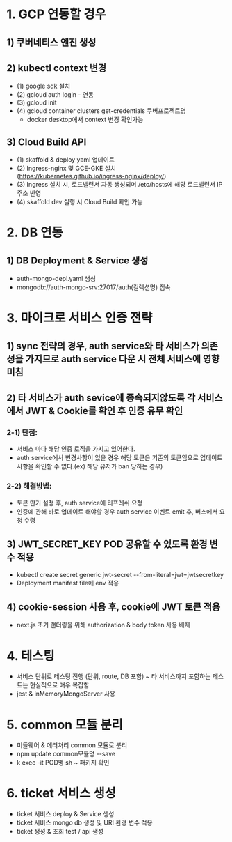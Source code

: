 # 1. GCP 연동할 경우

## 1) 쿠버네티스 엔진 생성

## 2) kubectl context 변경

- (1) google sdk 설치
- (2) gcloud auth login - 연동
- (3) gcloud init
- (4) gcloud container clusters get-credentials 쿠버프로젝트명
  - docker desktop에서 context 변경 확인가능

## 3) Cloud Build API

- (1) skaffold & deploy yaml 업데이트
- (2) Ingress-nginx 및 GCE-GKE 설치 (https://kubernetes.github.io/ingress-nginx/deploy/)
- (3) Ingress 설치 시, 로드밸런서 자동 생성되며 /etc/hosts에 해당 로드밸런서 IP 주소 반영
- (4) skaffold dev 실행 시 Cloud Build 확인 가능

# 2. DB 연동

## 1) DB Deployment & Service 생성

- auth-mongo-depl.yaml 생성
- mongodb://auth-mongo-srv:27017/auth(컬렉션명) 접속

# 3. 마이크로 서비스 인증 전략

## 1) sync 전략의 경우, auth service와 타 서비스가 의존성을 가지므로 auth service 다운 시 전체 서비스에 영향 미침

## 2) 타 서비스가 auth sevice에 종속되지않도록 각 서비스에서 JWT & Cookie를 확인 후 인증 유무 확인

### 2-1) 단점:

- 서비스 마다 해당 인증 로직을 가지고 있어한다.
- auth service에서 변경사항이 있을 경우 해당 토큰은 기존의 토큰임으로 업데이트 사항을 확인할 수 없다.(ex) 해당 유저가 ban 당하는 경우)

### 2-2) 해결방법:

- 토큰 만기 설정 후, auth service에 리프레쉬 요청
- 인증에 관해 바로 업데이트 해야할 경우 auth service 이벤트 emit 후, 버스에서 요청 수령

## 3) JWT_SECRET_KEY POD 공유할 수 있도록 환경 변수 적용
- kubectl create secret generic jwt-secret --from-literal=jwt=jwtsecretkey
- Deployment manifest file에 env 적용

## 4) cookie-session 사용 후, cookie에 JWT 토큰 적용
- next.js 초기 랜더링을 위해 authorization & body token 사용 배제

# 4. 테스팅
- 서비스 단위로 테스팅 진행 (단위, route, DB 포함) ~ 타 서비스까지 포함하는
테스트는 현실적으로 매우 복잡함
- jest & inMemoryMongoServer 사용

# 5. common 모듈 분리
- 미들웨어 & 에러처리 common 모듈로 분리
- npm update common모듈명 --save
- k exec -it POD명 sh ~ 패키지 확인

# 6. ticket 서비스 생성
- ticket 서비스 deploy & Service 생성
- ticket 서비스 mongo db 생성 및 URI 환경 변수 적용
- ticket 생성 & 조회 test / api 생성